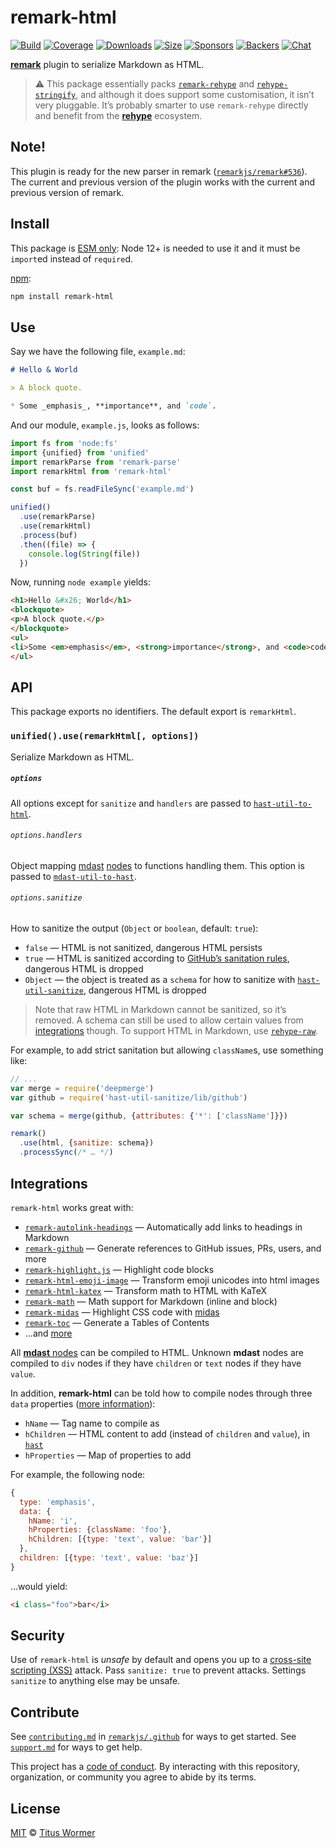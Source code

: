 # remark-html

[![Build][build-badge]][build]
[![Coverage][coverage-badge]][coverage]
[![Downloads][downloads-badge]][downloads]
[![Size][size-badge]][size]
[![Sponsors][sponsors-badge]][collective]
[![Backers][backers-badge]][collective]
[![Chat][chat-badge]][chat]

[**remark**][remark] plugin to serialize Markdown as HTML.

> ⚠️ This package essentially packs [`remark-rehype`][remark2rehype] and
> [`rehype-stringify`][rehype-stringify], and although it does support some
> customisation, it isn’t very pluggable.
> It’s probably smarter to use `remark-rehype` directly and benefit from the
> [**rehype**][rehype] ecosystem.

## Note!

This plugin is ready for the new parser in remark
([`remarkjs/remark#536`](https://github.com/remarkjs/remark/pull/536)).
The current and previous version of the plugin works with the current and
previous version of remark.

## Install

This package is [ESM only](https://gist.github.com/sindresorhus/a39789f98801d908bbc7ff3ecc99d99c):
Node 12+ is needed to use it and it must be `import`ed instead of `require`d.

[npm][]:

```sh
npm install remark-html
```

## Use

Say we have the following file, `example.md`:

```markdown
# Hello & World

> A block quote.

* Some _emphasis_, **importance**, and `code`.
```

And our module, `example.js`, looks as follows:

```js
import fs from 'node:fs'
import {unified} from 'unified'
import remarkParse from 'remark-parse'
import remarkHtml from 'remark-html'

const buf = fs.readFileSync('example.md')

unified()
  .use(remarkParse)
  .use(remarkHtml)
  .process(buf)
  .then((file) => {
    console.log(String(file))
  })
```

Now, running `node example` yields:

```html
<h1>Hello &#x26; World</h1>
<blockquote>
<p>A block quote.</p>
</blockquote>
<ul>
<li>Some <em>emphasis</em>, <strong>importance</strong>, and <code>code</code>.</li>
</ul>
```

## API

This package exports no identifiers.
The default export is `remarkHtml`.

### `unified().use(remarkHtml[, options])`

Serialize Markdown as HTML.

##### `options`

All options except for `sanitize` and `handlers` are passed to
[`hast-util-to-html`][to-html].

###### `options.handlers`

Object mapping [mdast][] [nodes][mdast-node] to functions handling them.
This option is passed to [`mdast-util-to-hast`][to-hast-handlers].

###### `options.sanitize`

How to sanitize the output (`Object` or `boolean`, default: `true`):

*   `false`
    — HTML is not sanitized, dangerous HTML persists
*   `true`
    — HTML is sanitized according to [GitHub’s sanitation rules][github],
    dangerous HTML is dropped
*   `Object`
    — the object is treated as a `schema` for how to sanitize with
    [`hast-util-sanitize`][sanitize], dangerous HTML is dropped

> Note that raw HTML in Markdown cannot be sanitized, so it’s removed.
> A schema can still be used to allow certain values from [integrations][]
> though.
> To support HTML in Markdown, use [`rehype-raw`][raw].

For example, to add strict sanitation but allowing `className`s, use something
like:

```js
// ...
var merge = require('deepmerge')
var github = require('hast-util-sanitize/lib/github')

var schema = merge(github, {attributes: {'*': ['className']}})

remark()
  .use(html, {sanitize: schema})
  .processSync(/* … */)
```

## Integrations

`remark-html` works great with:

*   [`remark-autolink-headings`](https://github.com/ben-eb/remark-autolink-headings)
    — Automatically add links to headings in Markdown
*   [`remark-github`](https://github.com/remarkjs/remark-github)
    — Generate references to GitHub issues, PRs, users, and more
*   [`remark-highlight.js`](https://github.com/ben-eb/remark-highlight.js)
    — Highlight code blocks
*   [`remark-html-emoji-image`](https://github.com/jackycute/remark-html-emoji-image)
    — Transform emoji unicodes into html images
*   [`remark-html-katex`](https://github.com/remark/remark-math/blob/HEAD/packages/remark-html-katex/readme.md)
    — Transform math to HTML with KaTeX
*   [`remark-math`](https://github.com/remarkjs/remark-math)
    — Math support for Markdown (inline and block)
*   [`remark-midas`](https://github.com/ben-eb/remark-midas)
    — Highlight CSS code with [midas](https://github.com/ben-eb/midas)
*   [`remark-toc`](https://github.com/remarkjs/remark-toc)
    — Generate a Tables of Contents
*   …and [more][remark-plugins]

All [**mdast** nodes][mdast] can be compiled to HTML.
Unknown **mdast** nodes are compiled to `div` nodes if they have `children` or
`text` nodes if they have `value`.

In addition, **remark-html** can be told how to compile nodes through
three `data` properties ([more information][to-hast]):

*   `hName` — Tag name to compile as
*   `hChildren` — HTML content to add (instead of `children` and `value`), in
    [`hast`][hast]
*   `hProperties` — Map of properties to add

For example, the following node:

```js
{
  type: 'emphasis',
  data: {
    hName: 'i',
    hProperties: {className: 'foo'},
    hChildren: [{type: 'text', value: 'bar'}]
  },
  children: [{type: 'text', value: 'baz'}]
}
```

…would yield:

```markdown
<i class="foo">bar</i>
```

## Security

Use of `remark-html` is *unsafe* by default and opens you up to a
[cross-site scripting (XSS)][xss] attack.
Pass `sanitize: true` to prevent attacks.
Settings `sanitize` to anything else may be unsafe.

## Contribute

See [`contributing.md`][contributing] in [`remarkjs/.github`][health] for ways
to get started.
See [`support.md`][support] for ways to get help.

This project has a [code of conduct][coc].
By interacting with this repository, organization, or community you agree to
abide by its terms.

## License

[MIT][license] © [Titus Wormer][author]

<!-- Definitions -->

[build-badge]: https://github.com/remarkjs/remark-html/workflows/main/badge.svg

[build]: https://github.com/remarkjs/remark-html/actions

[coverage-badge]: https://img.shields.io/codecov/c/github/remarkjs/remark-html.svg

[coverage]: https://codecov.io/github/remarkjs/remark-html

[downloads-badge]: https://img.shields.io/npm/dm/remark-html.svg

[downloads]: https://www.npmjs.com/package/remark-html

[size-badge]: https://img.shields.io/bundlephobia/minzip/remark-html.svg

[size]: https://bundlephobia.com/result?p=remark-html

[sponsors-badge]: https://opencollective.com/unified/sponsors/badge.svg

[backers-badge]: https://opencollective.com/unified/backers/badge.svg

[collective]: https://opencollective.com/unified

[chat-badge]: https://img.shields.io/badge/chat-discussions-success.svg

[chat]: https://github.com/remarkjs/remark/discussions

[npm]: https://docs.npmjs.com/cli/install

[health]: https://github.com/remarkjs/.github

[contributing]: https://github.com/remarkjs/.github/blob/HEAD/contributing.md

[support]: https://github.com/remarkjs/.github/blob/HEAD/support.md

[coc]: https://github.com/remarkjs/.github/blob/HEAD/code-of-conduct.md

[license]: license

[author]: https://wooorm.com

[remark]: https://github.com/remarkjs/remark

[remark-plugins]: https://github.com/remarkjs/remark/blob/HEAD/doc/plugins.md#list-of-plugins

[remark2rehype]: https://github.com/remarkjs/remark-rehype

[rehype]: https://github.com/rehypejs/rehype

[rehype-stringify]: https://github.com/rehypejs/rehype/tree/HEAD/packages/rehype-stringify

[raw]: https://github.com/rehypejs/rehype-raw

[mdast]: https://github.com/syntax-tree/mdast

[mdast-node]: https://github.com/syntax-tree/mdast#nodes

[hast]: https://github.com/syntax-tree/hast

[to-html]: https://github.com/syntax-tree/hast-util-to-html

[to-hast-handlers]: https://github.com/syntax-tree/mdast-util-to-hast#optionshandlers

[sanitize]: https://github.com/syntax-tree/hast-util-sanitize

[github]: https://github.com/syntax-tree/hast-util-sanitize#schema

[to-hast]: https://github.com/syntax-tree/mdast-util-to-hast#note

[integrations]: #integrations

[xss]: https://en.wikipedia.org/wiki/Cross-site_scripting
